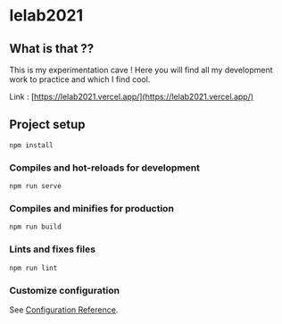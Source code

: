 # lelab2021

## What is that ??
This is my experimentation cave ! Here you will find all my development work to practice and which I find cool.

Link : [https://lelab2021.vercel.app/](https://lelab2021.vercel.app/)

## Project setup
```
npm install
```

### Compiles and hot-reloads for development
```
npm run serve
```

### Compiles and minifies for production
```
npm run build
```

### Lints and fixes files
```
npm run lint
```

### Customize configuration
See [Configuration Reference](https://cli.vuejs.org/config/).
